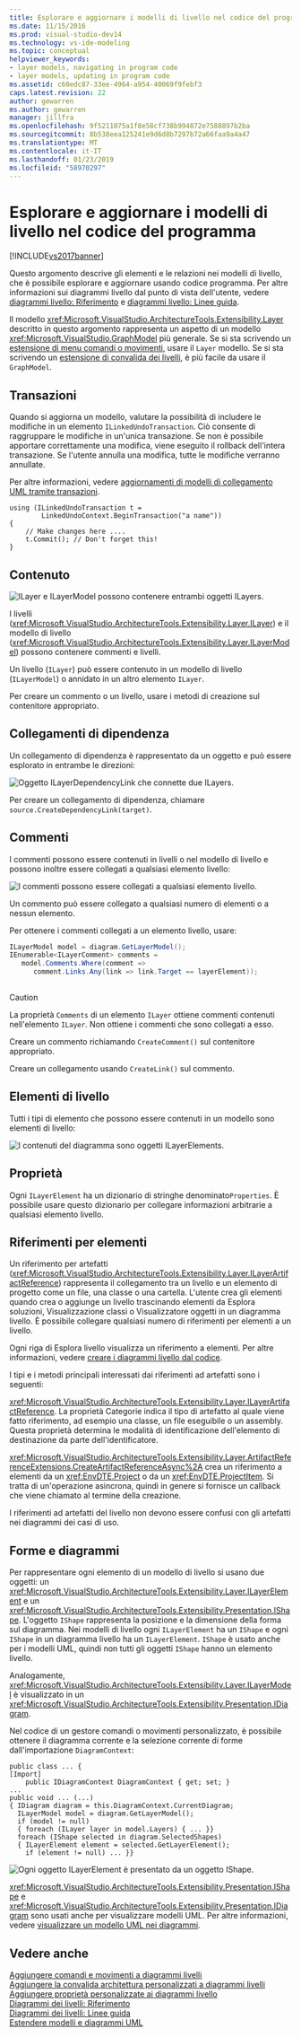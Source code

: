 ```yaml
---
title: Esplorare e aggiornare i modelli di livello nel codice del programma | Microsoft Docs
ms.date: 11/15/2016
ms.prod: visual-studio-dev14
ms.technology: vs-ide-modeling
ms.topic: conceptual
helpviewer_keywords:
- layer models, navigating in program code
- layer models, updating in program code
ms.assetid: c60edc87-33ee-4964-a954-40069f9febf3
caps.latest.revision: 22
author: gewarren
ms.author: gewarren
manager: jillfra
ms.openlocfilehash: 9f5211075a1f8e58cf738b994872e7588897b2ba
ms.sourcegitcommit: 8b538eea125241e9d6d8b7297b72a66faa9a4a47
ms.translationtype: MT
ms.contentlocale: it-IT
ms.lasthandoff: 01/23/2019
ms.locfileid: "58970297"
---
```

# <a name="navigate-and-update-layer-models-in-program-code"></a>Esplorare e aggiornare i modelli di livello nel codice del programma
[!INCLUDE[vs2017banner](../includes/vs2017banner.md)]

Questo argomento descrive gli elementi e le relazioni nei modelli di livello, che è possibile esplorare e aggiornare usando codice programma. Per altre informazioni sui diagrammi livello dal punto di vista dell'utente, vedere [diagrammi livello: Riferimento](../modeling/layer-diagrams-reference.md) e [diagrammi livello: Linee guida](../modeling/layer-diagrams-guidelines.md).  
  
 Il modello <xref:Microsoft.VisualStudio.ArchitectureTools.Extensibility.Layer> descritto in questo argomento rappresenta un aspetto di un modello <xref:Microsoft.VisualStudio.GraphModel> più generale. Se si sta scrivendo un [estensione di menu comandi o movimenti](../modeling/add-commands-and-gestures-to-layer-diagrams.md), usare il `Layer` modello. Se si sta scrivendo un [estensione di convalida dei livelli](../modeling/add-custom-architecture-validation-to-layer-diagrams.md), è più facile da usare il `GraphModel`.  
  
## <a name="transactions"></a>Transazioni  
 Quando si aggiorna un modello, valutare la possibilità di includere le modifiche in un elemento `ILinkedUndoTransaction`. Ciò consente di raggruppare le modifiche in un'unica transazione. Se non è possibile apportare correttamente una modifica, viene eseguito il rollback dell'intera transazione. Se l'utente annulla una modifica, tutte le modifiche verranno annullate.  
  
 Per altre informazioni, vedere [aggiornamenti di modelli di collegamento UML tramite transazioni](../modeling/link-uml-model-updates-by-using-transactions.md).  
  
```  
using (ILinkedUndoTransaction t =  
        LinkedUndoContext.BeginTransaction("a name"))  
{   
    // Make changes here ....  
    t.Commit(); // Don't forget this!  
}  
```  
  
## <a name="containment"></a>Contenuto  
 ![ILayer e ILayerModel possono contenere entrambi oggetti ILayers. ](../modeling/media/layerapi-containment.png "LayerApi_Containment")  
  
 I livelli (<xref:Microsoft.VisualStudio.ArchitectureTools.Extensibility.Layer.ILayer>) e il modello di livello (<xref:Microsoft.VisualStudio.ArchitectureTools.Extensibility.Layer.ILayerModel>) possono contenere commenti e livelli.  
  
 Un livello (`ILayer`) può essere contenuto in un modello di livello (`ILayerModel`) o annidato in un altro elemento `ILayer`.  
  
 Per creare un commento o un livello, usare i metodi di creazione sul contenitore appropriato.  
  
## <a name="dependency-links"></a>Collegamenti di dipendenza  
 Un collegamento di dipendenza è rappresentato da un oggetto e può essere esplorato in entrambe le direzioni:  
  
 ![Oggetto ILayerDependencyLink che connette due ILayers. ](../modeling/media/layerapi-dependency.png "LayerApi_Dependency")  
  
 Per creare un collegamento di dipendenza, chiamare `source.CreateDependencyLink(target)`.  
  
## <a name="comments"></a>Commenti  
 I commenti possono essere contenuti in livelli o nel modello di livello e possono inoltre essere collegati a qualsiasi elemento livello:  
  
 ![I commenti possono essere collegati a qualsiasi elemento livello. ](../modeling/media/layerapi-comments.png "LayerApi_Comments")  
  
 Un commento può essere collegato a qualsiasi numero di elementi o a nessun elemento.  
  
 Per ottenere i commenti collegati a un elemento livello, usare:  
  
```csharp  
ILayerModel model = diagram.GetLayerModel();   
IEnumerable<ILayerComment> comments =   
   model.Comments.Where(comment =>   
      comment.Links.Any(link => link.Target == layerElement));  
  
```  
  
> [!CAUTION]
>  La proprietà `Comments` di un elemento `ILayer` ottiene commenti contenuti nell'elemento `ILayer`. Non ottiene i commenti che sono collegati a esso.  
  
 Creare un commento richiamando `CreateComment()` sul contenitore appropriato.  
  
 Creare un collegamento usando `CreateLink()` sul commento.  
  
## <a name="layer-elements"></a>Elementi di livello  
 Tutti i tipi di elemento che possono essere contenuti in un modello sono elementi di livello:  
  
 ![I contenuti del diagramma sono oggetti ILayerElements. ](../modeling/media/layerapi-layerelements.png "LayerApi_LayerElements")  
  
## <a name="properties"></a>Proprietà  
 Ogni `ILayerElement` ha un dizionario di stringhe denominato`Properties`. È possibile usare questo dizionario per collegare informazioni arbitrarie a qualsiasi elemento livello.  
  
## <a name="artifact-references"></a>Riferimenti per elementi  
 Un riferimento per artefatti (<xref:Microsoft.VisualStudio.ArchitectureTools.Extensibility.Layer.ILayerArtifactReference>) rappresenta il collegamento tra un livello e un elemento di progetto come un file, una classe o una cartella. L'utente crea gli elementi quando crea o aggiunge un livello trascinando elementi da Esplora soluzioni, Visualizzazione classi o Visualizzatore oggetti in un diagramma livello. È possibile collegare qualsiasi numero di riferimenti per elementi a un livello.  
  
 Ogni riga di Esplora livello visualizza un riferimento a elementi. Per altre informazioni, vedere [creare i diagrammi livello dal codice](../modeling/create-layer-diagrams-from-your-code.md).  
  
 I tipi e i metodi principali interessati dai riferimenti ad artefatti sono i seguenti:  
  
 <xref:Microsoft.VisualStudio.ArchitectureTools.Extensibility.Layer.ILayerArtifactReference>. La proprietà Categorie indica il tipo di artefatto al quale viene fatto riferimento, ad esempio una classe, un file eseguibile o un assembly. Questa proprietà determina le modalità di identificazione dell'elemento di destinazione da parte dell'identificatore.  
  
 <xref:Microsoft.VisualStudio.ArchitectureTools.Extensibility.Layer.ArtifactReferenceExtensions.CreateArtifactReferenceAsync%2A> crea un riferimento a elementi da un <xref:EnvDTE.Project> o da un <xref:EnvDTE.ProjectItem>. Si tratta di un'operazione asincrona, quindi in genere si fornisce un callback che viene chiamato al termine della creazione.  
  
 I riferimenti ad artefatti del livello non devono essere confusi con gli artefatti nei diagrammi dei casi di uso.  
  
## <a name="shapes-and-diagrams"></a>Forme e diagrammi  
 Per rappresentare ogni elemento di un modello di livello si usano due oggetti: un <xref:Microsoft.VisualStudio.ArchitectureTools.Extensibility.Layer.ILayerElement> e un <xref:Microsoft.VisualStudio.ArchitectureTools.Extensibility.Presentation.IShape>. L'oggetto `IShape` rappresenta la posizione e la dimensione della forma sul diagramma. Nei modelli di livello ogni `ILayerElement` ha un `IShape` e ogni `IShape` in un diagramma livello ha un `ILayerElement`. `IShape` è usato anche per i modelli UML, quindi non tutti gli oggetti `IShape` hanno un elemento livello.  
  
 Analogamente, <xref:Microsoft.VisualStudio.ArchitectureTools.Extensibility.Layer.ILayerModel> è visualizzato in un <xref:Microsoft.VisualStudio.ArchitectureTools.Extensibility.Presentation.IDiagram>.  
  
 Nel codice di un gestore comandi o movimenti personalizzato, è possibile ottenere il diagramma corrente e la selezione corrente di forme dall'importazione `DiagramContext`:  
  
```  
public class ... {  
[Import]  
    public IDiagramContext DiagramContext { get; set; }  
...  
public void ... (...)   
{ IDiagram diagram = this.DiagramContext.CurrentDiagram;  
  ILayerModel model = diagram.GetLayerModel();  
  if (model != null)  
  { foreach (ILayer layer in model.Layers) { ... }}  
  foreach (IShape selected in diagram.SelectedShapes)  
  { ILayerElement element = selected.GetLayerElement();  
    if (element != null) ... }}  
```  
  
 ![Ogni oggetto ILayerElement è presentato da un oggetto IShape. ](../modeling/media/layerapi-shapes.png "LayerApi_Shapes")  
  
 <xref:Microsoft.VisualStudio.ArchitectureTools.Extensibility.Presentation.IShape> e <xref:Microsoft.VisualStudio.ArchitectureTools.Extensibility.Presentation.IDiagram> sono usati anche per visualizzare modelli UML. Per altre informazioni, vedere [visualizzare un modello UML nei diagrammi](../modeling/display-a-uml-model-on-diagrams.md).  
  
## <a name="see-also"></a>Vedere anche  
 [Aggiungere comandi e movimenti a diagrammi livelli](../modeling/add-commands-and-gestures-to-layer-diagrams.md)   
 [Aggiungere la convalida architettura personalizzati a diagrammi livelli](../modeling/add-custom-architecture-validation-to-layer-diagrams.md)   
 [Aggiungere proprietà personalizzate ai diagrammi livello](../modeling/add-custom-properties-to-layer-diagrams.md)   
 [Diagrammi dei livelli: Riferimento](../modeling/layer-diagrams-reference.md)   
 [Diagrammi dei livelli: Linee guida](../modeling/layer-diagrams-guidelines.md)   
 [Estendere modelli e diagrammi UML](../modeling/extend-uml-models-and-diagrams.md)
